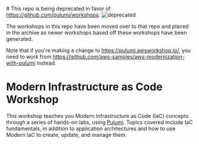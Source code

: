 ​# This repo is being deprecated in favor of https://github.com/pulumi/workshops.
![deprecated](https://img.shields.io/badge/repo%20status-deprecated-red)

The workshops in this repo have been moved over to that repo and placed in the archive as newer workshops based off these workshops have been generated.

Note that if you're making a change to https://pulumi.awsworkshop.io/, you need to work from https://github.com/aws-samples/aws-modernization-with-pulumi instead.

# Modern Infrastructure as Code Workshop

This workshop teaches you Modern Infrastructure as Code (IaC) concepts through a series of hands-on labs, using [Pulumi](https://pulumi.com). Topics covered include IaC fundamentals, in addition to application architectures and how to use Modern IaC to create, update, and manage them.

